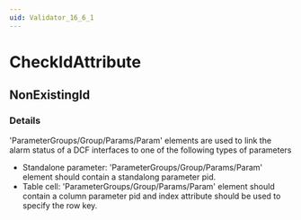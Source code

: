 ```yaml
---
uid: Validator_16_6_1
---
```


# CheckIdAttribute

## NonExistingId

<!-- Description, Properties, ... sections are auto-generated. -->
<!-- REPLACE ME AUTO-GENERATION -->

### Details

'ParameterGroups/Group/Params/Param' elements are used to link the alarm status of a DCF interfaces to one of the following types of parameters
 - Standalone parameter: 'ParameterGroups/Group/Params/Param' element should contain a standalong parameter pid.
 - Table cell: 'ParameterGroups/Group/Params/Param' element should contain a column parameter pid and index attribute should be used to specify the row key.

<!-- Uncomment to add example code -->
<!--### Example code-->
